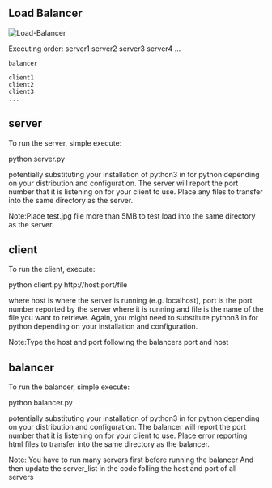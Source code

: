 Load Balancer
-------------

![Load-Balancer](https://github.com/IT-Prince/Load-Balancer/blob/main/image.jpg?raw=true)

Executing order:
	server1
	server2
	server3
	server4
	...

	balancer

	client1
	client2
	client3
	...


server
------

To run the server, simple execute:

  python server.py

potentially substituting your installation of python3 in for python depending
on your distribution and configuration.  The server will report the port 
number that it is listening on for your client to use.  Place any files to 
transfer into the same directory as the server.

Note:Place test.jpg file more than 5MB to test load into the same directory as the server.


client
------

To run the client, execute:

  python client.py http://host:port/file

where host is where the server is running (e.g. localhost), port is the port 
number reported by the server where it is running and file is the name of the 
file you want to retrieve.  Again, you might need to substitute python3 in for
python depending on your installation and configuration.

Note:Type the host and port following the balancers port and host

balancer
------

To run the balancer, simple execute:

  python balancer.py

potentially substituting your installation of python3 in for python depending
on your distribution and configuration.  The balancer will report the port 
number that it is listening on for your client to use.  Place error reporting html files to 
transfer into the same directory as the balancer.

Note: You have to run many servers first before running the balancer
	And then update the server_list in the code folling the host and port of all servers



